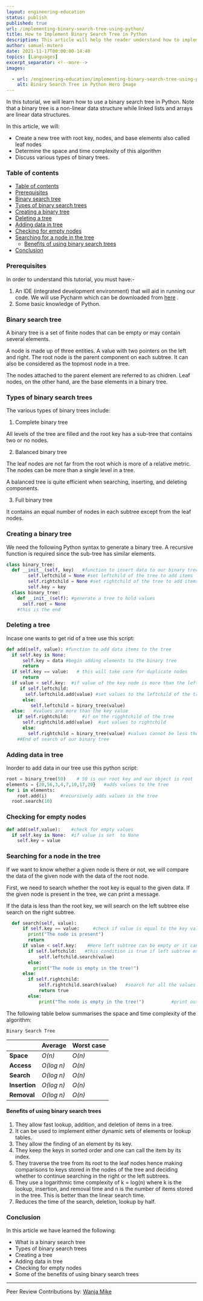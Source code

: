 ```yaml
---
layout: engineering-education
status: publish
published: true
url: /implementing-binary-search-tree-using-python/
title: How to Implement Binary Search Tree in Python
description: This article will help the reader understand how to implement binary search tree in Python.
author: samuel-mutero
date: 2021-11-17T00:00:00-14:48
topics: [Languages]
excerpt_separator: <!--more-->
images:

  - url: /engineering-education/implementing-binary-search-tree-using-python/hero.jpg
    alt: Binary Search Tree in Python Hero Image
---
```

In this tutorial, we will learn how to use a binary search tree in Python. Note that a binary tree is a non-linear data structure while linked lists and arrays are linear data structures.
<!--more-->
In this article, we will:
- Create a new tree with root key, nodes, and base elements also called leaf nodes
- Determine the space and time complexity of this algorithm
- Discuss various types of binary trees.

### Table of contents
- [Table of contents](#table-of-contents)
- [Prerequisites](#prerequisites)
- [Binary search tree](#binary-search-tree)
- [Types of binary search trees](#types-of-binary-search-trees)
- [Creating a binary tree](#creating-a-binary-tree)
- [Deleting a tree](#deleting-a-tree)
- [Adding data in tree](#adding-data-in-tree)
- [Checking for empty nodes](#checking-for-empty-nodes)
- [Searching for a node in the tree](#searching-for-a-node-in-the-tree)
  - [Benefits of using binary search trees](#benefits-of-using-binary-search-trees)
- [Conclusion](#conclusion)

### Prerequisites
In order to understand this tutorial, you must have:- 
1. An IDE (integrated development environment) that will aid in running our code. We will use Pycharm which can be downloaded from [here](https://www.jetbrains.com/pycharm/download) .
2. Some basic knowledge of Python.

### Binary search tree
A binary tree is a set of finite nodes that can be empty or may contain several elements.

A node is made up of three entities. A value with two pointers on the left and right.
The root node is the parent component on each subtree. It can also be considered as the topmost node in a tree.

The nodes attached to the parent element are referred to as chidren. Leaf nodes, on the other hand, are the base elements in a binary tree.

### Types of binary search trees
The various types of binary trees include:

1. Complete binary tree

All levels of the tree are filled and the root key has a sub-tree that contains two or no nodes.

2. Balanced binary tree

The leaf nodes are not far from the root which is more of a relative metric. The nodes can be more than a single level in a tree.

A balanced tree is quite efficient when searching, inserting, and deleting components.

3. Full binary tree

It contains an equal number of nodes in each subtree except from the leaf nodes.

### Creating a binary tree
We need the following Python syntax to generate a binary tree. A recursive function is required since the sub-tree has similar elements.

```python
class binary_tree:
  def __init__(self, key)   #function to insert data to our binary tree
        self.leftchild = None #set leftchild of the tree to add items
        self.rightchild = None #set rightchild of the tree to add items
        self.key = key
  class binary_tree:
    def __init__(self): #generate a tree to hold values 
      self.root = None
    #this is the end 
```

### Deleting a tree
Incase one wants to get rid of a tree use this script:

```python
def add(self, value): #function to add data items to the tree
  if self.key is None:
      self.key = data #begin adding elements to the binary tree
      return
  if self.key == value:   # this will take care for duplicate nodes
      return              
  if value < self.key:  #if value of the key node is more than the leftchild accept values
     if self.leftchild:
       self.leftchild.add(value) #set values to the leftchild of the tree
      else:   
         self.leftchild = binary_tree(value)
  else:   #values are more than the key value
    if self.rightchild:     #if on the rigghtchild of the tree
      self.rightchild.add(value)  #set values to rightchild
      else:
        self.rightchild = binary_tree(value) #values cannot be less then the root key
    ##End of search of our binary tree
```

### Adding data in tree 
Inorder to add data in our tree use this python script: 

```python
root = binary_tree(50)    # 50 is our root key and our object is root
elements = {20,56,3,4,7,10,17,20}   #adds values to the tree 
for i in elements:
    root.add(i)     #recursively adds values in the tree
  root.search(10)
```

### Checking for empty nodes

```python
def add(self,value):    #check for empty values 
  if self.key is None:  #if value is set  to None
    self.key = value
```

### Searching for a node in the tree
If we want to know whether a given node is there or not, we will compare the data of the given node with the data of the root node.

First, we need to search whether the root key is equal to the given data. If the given node is present in the tree, we can print a message.

If the data is less than the root key, we will search on the left subtree else search on the right subtree.

```python
  def search(self, value):
      if self.key == value:     #check if value is equal to the key val
        print("The node is present")
        return
      if value < self.key:    #Here left subtree can be empty or it can contain one or more nodes
        if self.leftchild:   #this condition is true if left subtree exists
            self.leftchild.search(value)
        else:
          print("The node is empty in the tree!")
      else:
        if self.rightchild:
            self.rightchild.search(value)   #search for all the values in the rightchild
            return true
        else:   
            print("The node is empty in the tree!")          #print out empty rightchild nodes in the tree
```

The following table below summarises the space and time complexity of the algorithm:

    Binary Search Tree
|     | Average  | Worst case|
|:--- | :--- | :---|
|**Space**| *O(n)*|*O(n)*|
**Access** |*O(log n)* |*O(n)* 
**Search** |*O(log n)* |*O(n)*
**Insertion** |*O(log n)* |*O(n)*
**Removal** |*O(log n)* |*O(n)*

#### Benefits of using binary search trees 
1. They allow fast lookup, addition, and deletion of items in a tree.
2. It can be used to implement either dynamic sets of elements or lookup tables.
3. They allow the finding of an element by its key.
4. They keep the keys in sorted order and one can call the item by its index.
5. They traverse the tree from its root to the leaf nodes hence making comparisons to keys stored in the nodes of the tree and deciding whether to continue searching in the right or the left subtrees.
6. They use a logarithmic time complexity of k = log(n) where k is the lookup, insertion, and removal time and n is the number of items stored in the tree. This is better than the linear search time.
7. Reduces the time of the search, deletion, lookup by half.

### Conclusion
In this article we have learned the following:
 - What is a binary search tree
 - Types of binary search trees
 - Creating a tree
 - Adding data in tree
 - Checking for empty nodes
 - Some of the benefits of using binary  search trees

---
Peer Review Contributions by: [Wanja Mike](/engineering-education/authors/michael-barasa/)
